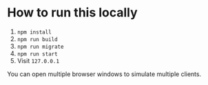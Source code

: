 # How to run this locally

1. `npm install`
2. `npm run build`
3. `npm run migrate`
4. `npm run start`
5. Visit `127.0.0.1`

You can open multiple browser windows to simulate multiple clients.
